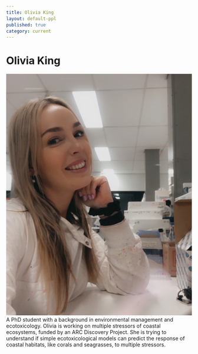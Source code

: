 ```yaml
---
title: Olivia King
layout: default-ppl
published: true
category: current
---
```


# Olivia King
![](/images/people/olivia-king.jpg)
A PhD student with a background in environmental management and ecotoxicology. Olivia is working on multiple stressors of coastal ecosystems, funded by an ARC Discovery Project. She is trying to understand if simple ecotoxicological models can predict the response of coastal habitats, like corals and seagrasses, to multiple stressors. 
